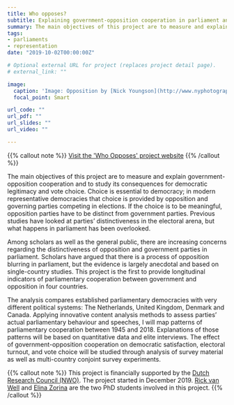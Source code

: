 ```yaml
---
title: Who opposes?
subtitle: Explaining government-opposition cooperation in parliament and its consequences for democratic legitimacy
summary: The main objectives of this project are to measure and explain government-opposition cooperation and to study its consequences for democratic legitimacy and vote choice.
tags:
- parliaments
- representation
date: "2019-10-02T00:00:00Z"

# Optional external URL for project (replaces project detail page).
# external_link: ""

image:
  caption: 'Image: Opposition by [Nick Youngson](http://www.nyphotographic.com/ ) CC BY-SA 3.0 [Alpha Stock Images](http://alphastockimages.com/ )'
  focal_point: Smart

url_code: ""
url_pdf: ""
url_slides: ""
url_video: ""

---
```


{{% callout note %}}
[Visit the 'Who Opposes' project website](https://who-opposes.netlify.app/)
{{% /callout %}}


The main objectives of this project are to measure and explain government-opposition cooperation and to study its consequences for democratic legitimacy and vote choice. Choice is essential to democracy; in modern representative democracies that choice is provided by opposition and governing parties competing in elections. If the choice is to be meaningful, opposition parties have to be distinct from government parties. Previous studies have looked at parties’ distinctiveness in the electoral arena, but what happens in parliament has been overlooked.

Among scholars as well as the general public, there are increasing concerns regarding the distinctiveness of opposition and government parties in parliament. Scholars have argued that there is a process of opposition blurring in parliament, but the evidence is largely anecdotal and based on single-country studies. This project is the first to provide longitudinal indicators of parliamentary cooperation between government and opposition in four countries. 

The analysis compares established parliamentary democracies with very different political systems: The Netherlands, United Kingdom, Denmark and Canada. Applying innovative content analysis methods to assess parties’ actual parliamentary behaviour and speeches, I will map patterns of parliamentary cooperation between 1945 and 2018. Explanations of those patterns will be based on quantitative data and elite interviews. The effect of government-opposition cooperation on democratic satisfaction, electoral turnout, and vote choice will be studied through analysis of survey material as well as multi-country conjoint survey experiments. 

{{% callout note %}}
This project is financially supported by the [Dutch Research Council (NWO)](https://www.nwo.nl/en/research-and-results/programmes/nwo/talent-scheme/vidi-awards-2018.html). The project started in December 2019. [Rick van Well](https://www.universiteitleiden.nl/en/staffmembers/rick-van-well) and [Elina Zorina](https://www.universiteitleiden.nl/en/staffmembers/elina-zorina) are the two PhD students involved in this project. 
{{% /callout %}}



